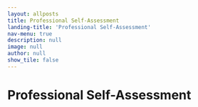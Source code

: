 ```yaml
---
layout: allposts
title: Professional Self-Assessment
landing-title: 'Professional Self-Assessment'
nav-menu: true
description: null
image: null
author: null
show_tile: false
---
```


<h1>Professional Self-Assessment</h1>
